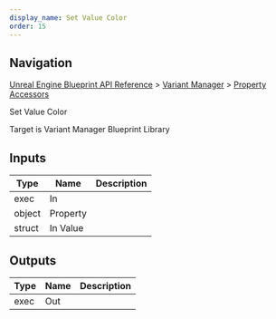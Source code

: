 ```yaml
---
display_name: Set Value Color
order: 15
---
```

## Navigation

[Unreal Engine Blueprint API Reference](https://dev.epicgames.com/documentation/en-us/unreal-engine/BlueprintAPI) > [Variant Manager](https://dev.epicgames.com/documentation/en-us/unreal-engine/BlueprintAPI/VariantManager) > [Property Accessors](https://dev.epicgames.com/documentation/en-us/unreal-engine/BlueprintAPI/VariantManager/PropertyAccessors)

Set Value Color

Target is Variant Manager Blueprint Library

## Inputs

| Type | Name | Description |
| --- | --- | --- |
| exec | In |  |
| object | Property |  |
| struct | In Value |  |

## Outputs

| Type | Name | Description |
| --- | --- | --- |
| exec | Out |  |
